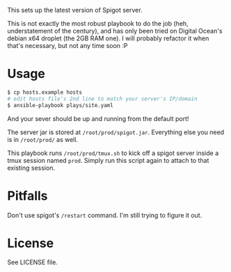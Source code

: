 This sets up the latest version of Spigot server.

This is not exactly the most robust playbook to do the job (heh, understatement of the century),
and has only been tried on Digital Ocean's debian x64 droplet (the 2GB RAM one). I will probably
refactor it when that's necessary, but not any time soon :P

# Usage

``` bash
$ cp hosts.example hosts
# edit hosts file's 2nd line to match your server's IP/domain
$ ansible-playbook plays/site.yaml
```

And your sever should be up and running from the default port!

The server jar is stored at `/root/prod/spigot.jar`. Everything else you need is in `/root/prod/`
as well.

This playbook runs `/root/prod/tmux.sh` to kick off a spigot server inside a tmux session named
`prod`. Simply run this script again to attach to that existing session.


# Pitfalls

Don't use spigot's `/restart` command. I'm still trying to figure it out.

# License

See LICENSE file.
